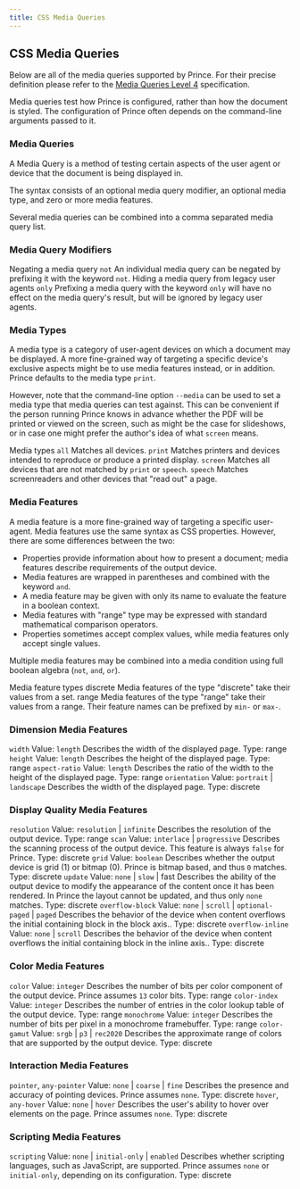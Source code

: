 ```yaml
---
title: CSS Media Queries
---
```


CSS Media Queries
-----------------

Below are all of the media queries supported by Prince. For their precise definition please refer to the [Media Queries Level 4](https://www.w3.org/TR/mediaqueries-4/) specification.

Media queries test how Prince is configured, rather than how the document is styled. The configuration of Prince often depends on the command-line arguments passed to it.

### Media Queries

A Media Query is a method of testing certain aspects of the user agent or device that the document is being displayed in.

The syntax consists of an optional media query modifier, an optional media type, and zero or more media features.

Several media queries can be combined into a comma separated media query list.

### Media Query Modifiers

Negating a media query
`not`
An individual media query can be negated by prefixing it with the keyword `not`.
Hiding a media query from legacy user agents
`only`
Prefixing a media query with the keyword `only` will have no effect on the media query's result, but will be ignored by legacy user agents.
### Media Types

A media type is a category of user-agent devices on which a document may be displayed. A more fine-grained way of targeting a specific device's exclusive aspects might be to use media features instead, or in addition. Prince defaults to the media type `print`.

However, note that the command-line option `--media` can be used to set a media type that media queries can test against. This can be convenient if the person running Prince knows in advance whether the PDF will be printed or viewed on the screen, such as might be the case for slideshows, or in case one might prefer the author's idea of what `screen` means.

Media types
`all`
Matches all devices.
`print`
Matches printers and devices intended to reproduce or produce a printed display.
`screen`
Matches all devices that are not matched by `print` or `speech`.
`speech`
Matches screenreaders and other devices that "read out" a page.
### Media Features

A media feature is a more fine-grained way of targeting a specific user-agent. Media features use the same syntax as CSS properties. However, there are some differences between the two:

-   Properties provide information about how to present a document; media features describe requirements of the output device.
-   Media features are wrapped in parentheses and combined with the keyword `and`.
-   A media feature may be given with only its name to evaluate the feature in a boolean context.
-   Media features with "range" type may be expressed with standard mathematical comparison operators.
-   Properties sometimes accept complex values, while media features only accept single values.

Multiple media features may be combined into a media condition using full boolean algebra (`not`, `and`, `or`).

Media feature types
discrete
Media features of the type "discrete" take their values from a set.
range
Media features of the type "range" take their values from a range. Their feature names can be prefixed by `min-` or `max-`.
### Dimension Media Features

`width`
Value: `length`
Describes the width of the displayed page.
Type: range
`height`
Value: `length`
Describes the height of the displayed page.
Type: range
`aspect-ratio`
Value: `length`
Describes the ratio of the width to the height of the displayed page.
Type: range
`orientation`
Value: `portrait` | `landscape`
Describes the width of the displayed page.
Type: discrete
### Display Quality Media Features

`resolution`
Value: `resolution` | `infinite`
Describes the resolution of the output device.
Type: range
`scan`
Value: `interlace` | `progressive`
Describes the scanning process of the output device. This feature is always `false` for Prince.
Type: discrete
`grid`
Value: `boolean`
Describes whether the output device is grid (1) or bitmap (0). Prince is bitmap based, and thus `0` matches.
Type: discrete
`update`
Value: `none` | `slow` | fast
Describes the ability of the output device to modify the appearance of the content once it has been rendered. In Prince the layout cannot be updated, and thus only `none` matches.
Type: discrete
`overflow-block`
Value: `none` | `scroll` | `optional-paged` | `paged`
Describes the behavior of the device when content overflows the initial containing block in the block axis..
Type: discrete
`overflow-inline`
Value: `none` | `scroll`
Describes the behavior of the device when content overflows the initial containing block in the inline axis..
Type: discrete
### Color Media Features

`color`
Value: `integer`
Describes the number of bits per color component of the output device. Prince assumes `13` color bits.
Type: range
`color-index`
Value: `integer`
Describes the number of entries in the color lookup table of the output device.
Type: range
`monochrome`
Value: `integer`
Describes the number of bits per pixel in a monochrome framebuffer.
Type: range
`color-gamut`
Value: `srgb` | `p3` | `rec2020`
Describes the approximate range of colors that are supported by the output device.
Type: discrete
### Interaction Media Features

`pointer`, `any-pointer`
Value: `none` | `coarse` | `fine`
Describes the presence and accuracy of pointing devices. Prince assumes `none`.
Type: discrete
`hover`, `any-hover`
Value: `none` | `hover`
Describes the user's ability to hover over elements on the page. Prince assumes `none`.
Type: discrete
### Scripting Media Features

`scripting`
Value: `none` | `initial-only` | `enabled`
Describes whether scripting languages, such as JavaScript, are supported. Prince assumes `none` or `initial-only`, depending on its configuration.
Type: discrete

